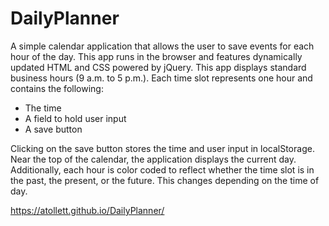 # DailyPlanner

A simple calendar application that allows the user to save events for each hour of the day. This app runs in the browser and features dynamically updated HTML and CSS powered by jQuery. This app displays standard business hours (9 a.m. to 5 p.m.). Each time slot represents one hour and contains the following:

- The time
- A field to hold user input
- A save button

Clicking on the save button stores the time and user input in localStorage. Near the top of the calendar, the application displays the current day. Additionally, each hour is color coded to reflect whether the time slot is in the past, the present, or the future. This changes depending on the time of day.

https://atollett.github.io/DailyPlanner/
